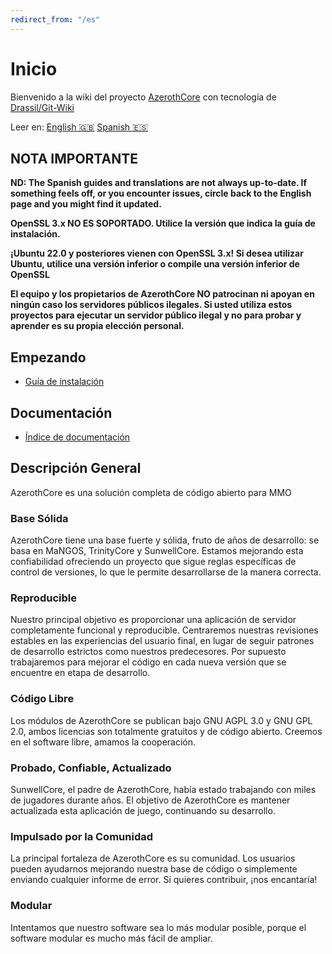 ```yaml
---
redirect_from: "/es"
---
```


# Inicio

Bienvenido a la wiki del proyecto [AzerothCore](http://www.azerothcore.org/) con tecnología de [Drassil/Git-Wiki](https://github.com/Drassil/git-wiki)

Leer en: [English :gb:](../home) [Spanish :es:](home)

## NOTA IMPORTANTE

**ND: The Spanish guides and translations are not always up-to-date. If something feels off, or you encounter issues, circle back to the English page and you might find it updated.**

**OpenSSL 3.x NO ES SOPORTADO. Utilice la versión que indica la guía de instalación.**

**¡Ubuntu 22.0 y posteriores vienen con OpenSSL 3.x! Si desea utilizar Ubuntu, utilice una versión inferior o compile una versión inferior de OpenSSL**

**El equipo y los propietarios de AzerothCore NO patrocinan ni apoyan en ningún caso los servidores públicos ilegales. Si usted utiliza estos proyectos para ejecutar un servidor público ilegal y no para probar y aprender es su propia elección personal.**

## Empezando

- [Guía de instalación](installation.md)

## Documentación

- [Índice de documentación](documentation-index.md)

## Descripción General

AzerothCore es una solución completa de código abierto para MMO

### Base Sólida

AzerothCore tiene una base fuerte y sólida, fruto de años de desarrollo: se basa en MaNGOS, TrinityCore y SunwellCore.
Estamos mejorando esta confiabilidad ofreciendo un proyecto que sigue reglas específicas de control de versiones, lo que le permite desarrollarse de la manera correcta.

### Reproducible

Nuestro principal objetivo es proporcionar una aplicación de servidor completamente funcional y reproducible. Centraremos nuestras revisiones estables en las experiencias del usuario final, en lugar de seguir patrones de desarrollo estrictos como nuestros predecesores.
Por supuesto trabajaremos para mejorar el código en cada nueva versión que se encuentre en etapa de desarrollo.

### Código Libre

Los módulos de AzerothCore se publican bajo GNU AGPL 3.0 y GNU GPL 2.0, ambos licencias son totalmente gratuitos y de código abierto. Creemos en el software libre, amamos la cooperación.

### Probado, Confiable, Actualizado

SunwellCore, el padre de AzerothCore, había estado trabajando con miles de jugadores durante años. El objetivo de AzerothCore es mantener actualizada esta aplicación de juego, continuando su desarrollo.

### Impulsado por la Comunidad

La principal fortaleza de AzerothCore es su comunidad. Los usuarios pueden ayudarnos mejorando nuestra base de código o simplemente enviando cualquier informe de error. Si quieres contribuir, ¡nos encantaría!

### Modular

Intentamos que nuestro software sea lo más modular posible, porque el software modular es mucho más fácil de ampliar.
